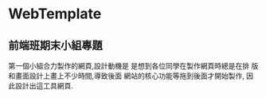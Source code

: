 # WebTemplate
## 前端班期末小組專題  
第⼀個⼩組合⼒製作的網⾴,設計動機是
是想到各位同學在製作網⾴時總是在排
版和畫⾯設計上畫上不少時間,導致後⾯
網站的核⼼功能等拖到後⾯才開始製作,
因此設計出這⼯具網⾴.
